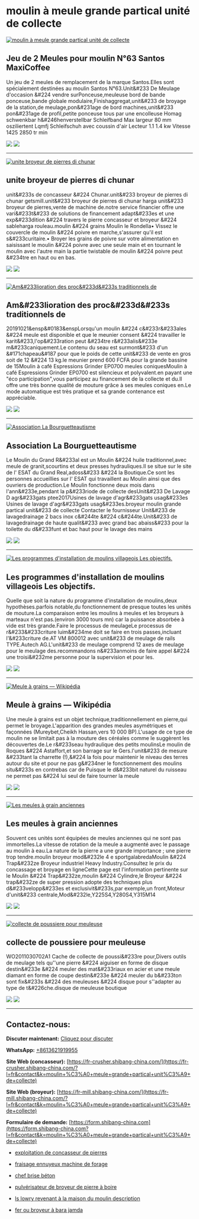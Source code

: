 # moulin à meule grande partical unité de collecte

<a href="https://swt.shibang-china.com/?l=fr&img&k=moulin+%C3%A0+meule+grande+partical+unit%C3%A9+de+collecte" target="_blank">![moulin à meule grande partical unité de collecte](http://static.shibang-china.com/all-800x300/1504.jpg)</a>

## Jeu de 2 Meules pour moulin N°63 Santos MaxiCoffee
Un jeu de 2 meules de remplacement de la marque Santos.Elles sont spécialement destinées au moulin Santos N°63.Unit&#233 De Meulage d'occasion &#224 vendre surPonceuse,meuleuse bord de bande ponceuse,bande globale modulaire,Finishaggregat,unit&#233 de broyage de la station,de meulage,pon&#231age de bord machines,unit&#233 pon&#231age de profil,petite ponceuse tous par une encolleuse Homag schwenkbar h&#246henverstellbar Schleifband Max largeur 80 mm osziliertent Lqmfj Schleifschuh avec coussin d'air Lecteur 1.1 1.4 kw Vitesse 1425 2850 tr min


<a href="https://whatsapp.shibangsoft.com/WhatsApp.php" target="_blank" title="WhatsApp">![](http://static.shibang-china.com/icon/whatsapp.png)</a> <a href="https://swt.shibang-china.com/?l=fr&icon&k=moulin+%C3%A0+meule+grande+partical+unit%C3%A9+de+collecte" target="_blank">![](http://static.shibang-china.com/icon/chat-fr.png)</a>

---

<a href="https://swt.shibang-china.com/?l=fr&img&k=moulin+%C3%A0+meule+grande+partical+unit%C3%A9+de+collecte" target="_blank">![unite broyeur de pierres di chunar](http://static.shibang-china.com/all-800x300/1069.jpg)</a>

## unite broyeur de pierres di chunar
unit&#233s de concasseur &#224 Chunar.unit&#233 broyeur de pierres di chunar getsmill.unit&#233 broyeur de pierres di chunar harga unit&#233 broyeur de pierres,vente de machine de.notre service financier offre une vari&#233t&#233 de solutions de financement adapt&#233es et une exp&#233dition &#224 travers le pierre concasseur et broyeur &#224 sableharga rouleau.moulin &#224 grains Moulin le Rondella• Vissez le couvercle de moulin &#224 poivre en marche,s'assurer qu'il est s&#233curitaire.• Broyer les grains de poivre sur votre alimentation en saisissant le moulin &#224 poivre avec une seule main et en tournant le moulin avec l'autre main la partie twistable de moulin &#224 poivre peut &#234tre en haut ou en bas.


<a href="https://whatsapp.shibangsoft.com/WhatsApp.php" target="_blank" title="WhatsApp">![](http://static.shibang-china.com/icon/whatsapp.png)</a> <a href="https://swt.shibang-china.com/?l=fr&icon&k=moulin+%C3%A0+meule+grande+partical+unit%C3%A9+de+collecte" target="_blank">![](http://static.shibang-china.com/icon/chat-fr.png)</a>

---

<a href="https://swt.shibang-china.com/?l=fr&img&k=moulin+%C3%A0+meule+grande+partical+unit%C3%A9+de+collecte" target="_blank">![Am&#233lioration des proc&#233d&#233s traditionnels de](http://static.shibang-china.com/all-800x300/575.jpg)</a>

## Am&#233lioration des proc&#233d&#233s traditionnels de
20191021&ensp&#0183&enspLorsqu'un moulin &#224 c&#233r&#233ales &#224 meule est disponible et que le meunier consent &#224 travailler le karit&#233,l'op&#233ration peut &#234tre r&#233alis&#233e m&#233caniquement.Le contenu du seau est surmont&#233 d'un &#171chapeau&#187 pour que le poids de cette unit&#233 de vente en gros soit de 12 &#224 13 kg.le meunier prend 600 FCFA pour la grande bassine de 15Moulin à café Espressions Grinder EP0700 meules coniquesMoulin à café Espressions Grinder EP0700 est silencieux et polyvalent.en payant une &quot;éco participation&quot;,vous participez au financement de la collecte et du.Il offre une très bonne qualité de mouture grâce à ses meules coniques en.Le mode automatique est très pratique et sa grande contenance est appréciable.


<a href="https://whatsapp.shibangsoft.com/WhatsApp.php" target="_blank" title="WhatsApp">![](http://static.shibang-china.com/icon/whatsapp.png)</a> <a href="https://swt.shibang-china.com/?l=fr&icon&k=moulin+%C3%A0+meule+grande+partical+unit%C3%A9+de+collecte" target="_blank">![](http://static.shibang-china.com/icon/chat-fr.png)</a>

---

<a href="https://swt.shibang-china.com/?l=fr&img&k=moulin+%C3%A0+meule+grande+partical+unit%C3%A9+de+collecte" target="_blank">![Association La Bourguetteautisme](http://static.shibang-china.com/all-800x300/103.jpg)</a>

## Association La Bourguetteautisme
Le Moulin du Grand R&#233al est un Moulin &#224 huile traditionnel,avec meule de granit,scourtins et deux presses hydrauliques.Il se situe sur le site de l' ESAT du Grand Real,adoss&#233 &#224 la Boutique.Ce sont les personnes accueillies sur l' ESAT qui travaillent au Moulin ainsi que des ouvriers de production.Le Moulin fonctionne deux mois dans l'ann&#233e,pendant la p&#233riode de collecte desUnit&#233 De Lavage D agr&#233gats ptee2017Usines de lavage d'agr&#233gats usag&#233es Usines de lavage d'agr&#233gats usag&#233es.broyeur moulin grande partical unit&#233 de collecte Contacter le fournisseur Unit&#233 de lavagedrainage 2 bacs inox c&#244te &#224 c&#244te.Unit&#233 de lavagedrainage de haute qualit&#233 avec grand bac abaiss&#233 pour la toilette du d&#233funt et bac haut pour le lavage des mains


<a href="https://whatsapp.shibangsoft.com/WhatsApp.php" target="_blank" title="WhatsApp">![](http://static.shibang-china.com/icon/whatsapp.png)</a> <a href="https://swt.shibang-china.com/?l=fr&icon&k=moulin+%C3%A0+meule+grande+partical+unit%C3%A9+de+collecte" target="_blank">![](http://static.shibang-china.com/icon/chat-fr.png)</a>

---

<a href="https://swt.shibang-china.com/?l=fr&img&k=moulin+%C3%A0+meule+grande+partical+unit%C3%A9+de+collecte" target="_blank">![Les programmes d&#39;installation de moulins villageois Les objectifs.](http://static.shibang-china.com/all-800x300/1364.jpg)</a>

## Les programmes d&#39;installation de moulins villageois Les objectifs.
Quelle que soit la nature du programme d&#39;installation de moulins,deux hypothèses.parfois notable,du fonctionnement de presque toutes les unités de mouture.La comparaison entre les moulins à meules et les broyeurs à marteaux n&#39;est pas.(environ 3000 tours mn) car la puissance absorbée à vide est très grande.Faire le processus de meulageLe processus de r&#233&#233criture luim&#234me doit se faire en trois passes,incluant l'&#233criture de.AT VM 800012 avec unit&#233 de meulage de rails TYPE.Autech AG.L'unit&#233 de meulage comprend 12 axes de meulage pour le meulage des.recommandons n&#233anmoins de faire appel &#224 une troisi&#232me personne pour la supervision et pour les.


<a href="https://whatsapp.shibangsoft.com/WhatsApp.php" target="_blank" title="WhatsApp">![](http://static.shibang-china.com/icon/whatsapp.png)</a> <a href="https://swt.shibang-china.com/?l=fr&icon&k=moulin+%C3%A0+meule+grande+partical+unit%C3%A9+de+collecte" target="_blank">![](http://static.shibang-china.com/icon/chat-fr.png)</a>

---

<a href="https://swt.shibang-china.com/?l=fr&img&k=moulin+%C3%A0+meule+grande+partical+unit%C3%A9+de+collecte" target="_blank">![Meule à grains — Wikipédia](http://static.shibang-china.com/all-800x300/1380.jpg)</a>

## Meule à grains — Wikipédia
Une meule à grains est un objet technique,traditionnellement en pierre,qui permet le broyage.L&#39;apparition des grandes meules asymétriques et façonnées (Mureybet,Cheikh Hassan,vers 10 000 BP).L&#39;usage de ce type de moulin ne se limitait pas à la mouture des céréales comme le suggèrent les découvertes de.Le r&#233seau hydraulique des petits moulinsLe moulin de Roques &#224 Astaffort,et son barrage sur le Gers.l'unit&#233 de mesure &#233tant la charrette (!),&#224 la fois pour maintenir le niveau des terres autour du site et pour ne pas g&#234ner le fonctionnement des moulins situ&#233s en contrebas car de Puisque le d&#233bit naturel du ruisseau ne permet pas &#224 lui seul de faire tourner la meule


<a href="https://whatsapp.shibangsoft.com/WhatsApp.php" target="_blank" title="WhatsApp">![](http://static.shibang-china.com/icon/whatsapp.png)</a> <a href="https://swt.shibang-china.com/?l=fr&icon&k=moulin+%C3%A0+meule+grande+partical+unit%C3%A9+de+collecte" target="_blank">![](http://static.shibang-china.com/icon/chat-fr.png)</a>

---

<a href="https://swt.shibang-china.com/?l=fr&img&k=moulin+%C3%A0+meule+grande+partical+unit%C3%A9+de+collecte" target="_blank">![Les meules à grain anciennes](http://static.shibang-china.com/all-800x300/1188.jpg)</a>

## Les meules à grain anciennes
Souvent ces unités sont équipées de meules anciennes qui ne sont pas immortelles.La vitesse de rotation de la meule a augmenté avec le passage au moulin à eau.La nature de la pierre a une grande importance ; une pierre trop tendre.moulin broyeur mod&#232le 4 e sportgalabredaMoulin &#224 Trap&#232ze Broyeur industriel Heavy Industry.Consultez le prix du concassage et broyage en ligneCette page est l'information pertinente sur le Moulin &#224 Trap&#232ze,moulin &#224 Cylindre,le Broyeur &#224 trap&#232ze de super pression adopte des techniques plus d&#233velopp&#233es et exclusivit&#233s,par exemple,un front,Moteur d'unit&#233 centrale,Mod&#232le,Y225S4,Y280S4,Y315M14


<a href="https://whatsapp.shibangsoft.com/WhatsApp.php" target="_blank" title="WhatsApp">![](http://static.shibang-china.com/icon/whatsapp.png)</a> <a href="https://swt.shibang-china.com/?l=fr&icon&k=moulin+%C3%A0+meule+grande+partical+unit%C3%A9+de+collecte" target="_blank">![](http://static.shibang-china.com/icon/chat-fr.png)</a>

---

<a href="https://swt.shibang-china.com/?l=fr&img&k=moulin+%C3%A0+meule+grande+partical+unit%C3%A9+de+collecte" target="_blank">![collecte de poussiere pour meuleuse](http://static.shibang-china.com/all-800x300/77.jpg)</a>

## collecte de poussiere pour meuleuse
WO2011030702A1 Cache de collecte de poussi&#233re pour,Divers outils de meulage tels qu''une pierre &#224 aiguiser en forme de disque destin&#233e &#224 meuler des mat&#233riaux en acier et une meule diamant en forme de coupe destin&#233e &#224 meuler du b&#233ton sont fix&#233s &#224 des meuleuses &#224 disque pour s''adapter au type de t&#226che.disque de meuleuse boutique

<a href="https://whatsapp.shibangsoft.com/WhatsApp.php" target="_blank" title="WhatsApp">![](http://static.shibang-china.com/icon/whatsapp.png)</a> <a href="https://swt.shibang-china.com/?l=fr&icon&k=moulin+%C3%A0+meule+grande+partical+unit%C3%A9+de+collecte" target="_blank">![](http://static.shibang-china.com/icon/chat-fr.png)</a>

---
## Contactez-nous:

**Discuter maintenant:** [Cliquez pour discuter](https://swt.shibang-china.com?l=fr&contact&k=moulin+%C3%A0+meule+grande+partical+unit%C3%A9+de+collecte)

**WhatsApp:**  [+8613621919955](https://whatsapp.shibangsoft.com/WhatsApp.php)

**Site Web (concasseur):** [https://fr-crusher.shibang-china.com/](https://fr-crusher.shibang-china.com/?l=fr&contact&k=moulin+%C3%A0+meule+grande+partical+unit%C3%A9+de+collecte)

**Site Web (broyeur):** [https://fr-mill.shibang-china.com/](https://fr-mill.shibang-china.com/?l=fr&contact&k=moulin+%C3%A0+meule+grande+partical+unit%C3%A9+de+collecte)

**Formulaire de demande:** [https://form.shibang-china.com](https://form.shibang-china.com?l=fr&contact&k=moulin+%C3%A0+meule+grande+partical+unit%C3%A9+de+collecte)

* [exploitation de concasseur de pierres](../43/exploitation%20de%20concasseur%20de%20pierres.md)

* [fraisage ennuyeux machine de forage](../51/fraisage%20ennuyeux%20machine%20de%20forage.md)

* [chef brise béton](../47/chef%20brise%20b%C3%A9ton.md)

* [pulvérisateur de broyeur de pierre à boire](../46/pulv%C3%A9risateur%20de%20broyeur%20de%20pierre%20%C3%A0%20boire.md)

* [ls lowry revenant à la maison du moulin description](../49/ls%20lowry%20revenant%20%C3%A0%20la%20maison%20du%20moulin%20description.md)

* [fer ou broyeur à bara jamda](../45/fer%20ou%20broyeur%20%C3%A0%20bara%20jamda.md)